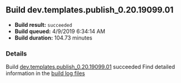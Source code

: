 ## Build dev.templates.publish_0.20.19099.01
- **Build result:** `succeeded`
- **Build queued:** 4/9/2019 6:34:14 AM
- **Build duration:** 104.73 minutes
### Details
Build [dev.templates.publish_0.20.19099.01](https://winappstudio.visualstudio.com/web/build.aspx?pcguid=a4ef43be-68ce-4195-a619-079b4d9834c2&builduri=vstfs%3a%2f%2f%2fBuild%2fBuild%2f27525) succeeded
Find detailed information in the [build log files](https://uwpctdiags.blob.core.windows.net/buildlogs/dev.templates.publish_0.20.19099.01_logs.zip)
